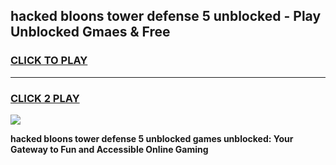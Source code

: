 
## hacked bloons tower defense 5 unblocked - Play Unblocked Gmaes & Free
<h3>
<a href="https://news.freeplayer.one?title=hacked_bloons_tower_defense_5_unblocked&ref=16F">CLICK TO PLAY</a></h3>
<hr>

<h3>
<a href="https://news.freeplayer.one?title=hacked_bloons_tower_defense_5_unblocked&ref=16F">CLICK 2 PLAY</a>
  
</h3>

<a href="https://news.freeplayer.one?title=hacked_bloons_tower_defense_5_unblocked&ref=16F/"><img src="https://clearcache.store/games.png"></a>


**hacked bloons tower defense 5 unblocked games unblocked: Your Gateway to Fun and Accessible Online Gaming**
